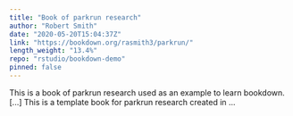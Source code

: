 ```yaml
---
title: "Book of parkrun research"
author: "Robert Smith"
date: "2020-05-20T15:04:37Z"
link: "https://bookdown.org/rasmith3/parkrun/"
length_weight: "13.4%"
repo: "rstudio/bookdown-demo"
pinned: false
---
```


This is a book of parkrun research used as an example to learn bookdown. [...] This is a template book for parkrun research created in ...
